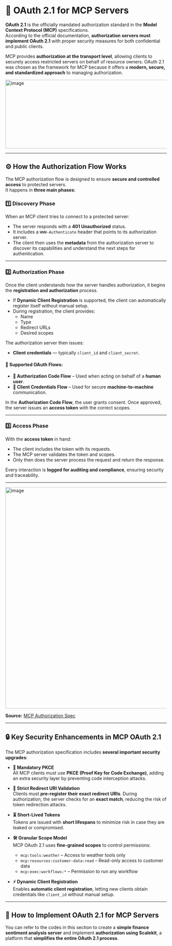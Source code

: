 # 🔐 OAuth 2.1 for MCP Servers

**OAuth 2.1** is the officially mandated authorization standard in the **Model Context Protocol (MCP)** specifications.  
According to the official documentation, **authorization servers must implement OAuth 2.1** with proper security measures for both confidential and public clients.

MCP provides **authorization at the transport level**, allowing clients to securely access restricted servers on behalf of resource owners. OAuth 2.1 was chosen as the framework for MCP because it offers a **modern, secure, and standardized approach** to managing authorization.

<img width="619" height="215" alt="image" src="https://github.com/user-attachments/assets/6693a3a8-7807-4837-bb21-7b47bacd9390" />

---

## ⚙️ How the Authorization Flow Works

The MCP authorization flow is designed to ensure **secure and controlled access** to protected servers.  
It happens in **three main phases**:

### 1️⃣ Discovery Phase  
When an MCP client tries to connect to a protected server:  
- The server responds with a **401 Unauthorized** status.  
- It includes a `WWW-Authenticate` header that points to its authorization server.  
- The client then uses the **metadata** from the authorization server to discover its capabilities and understand the next steps for authentication.

---

### 2️⃣ Authorization Phase  

Once the client understands how the server handles authorization, it begins the **registration and authorization** process.

- If **Dynamic Client Registration** is supported, the client can automatically register itself without manual setup.  
- During registration, the client provides:  
  - Name  
  - Type  
  - Redirect URLs  
  - Desired scopes  

The authorization server then issues:  
- **Client credentials** — typically `client_id` and `client_secret`.

#### 🔄 Supported OAuth Flows:
- **🔑 Authorization Code Flow** – Used when acting on behalf of a **human user**.  
- **🤖 Client Credentials Flow** – Used for secure **machine-to-machine** communication.

In the **Authorization Code Flow**, the user grants consent. Once approved, the server issues an **access token** with the correct scopes.

---

### 3️⃣ Access Phase  
With the **access token** in hand:  
- The client includes the token with its requests.  
- The MCP server validates the token and scopes.  
- Only then does the server process the request and return the response.  

Every interaction is **logged for auditing and compliance**, ensuring security and traceability.

---
<img width="723" height="692" alt="image" src="https://github.com/user-attachments/assets/974e44e0-38b6-4c21-8e37-ef4b28891db8" />

**Source:** [MCP Authorization Spec](https://modelcontextprotocol.io/specification/draft/basic/authorization)

---

## 🔒 Key Security Enhancements in MCP OAuth 2.1  

The MCP authorization specification includes **several important security upgrades**:

- **🔑 Mandatory PKCE**  
  All MCP clients must use **PKCE (Proof Key for Code Exchange)**, adding an extra security layer by preventing code interception attacks.


- **📍 Strict Redirect URI Validation**  
  Clients must **pre-register their exact redirect URIs**. During authorization, the server checks for an **exact match**, reducing the risk of token redirection attacks.


- **⏳ Short-Lived Tokens**  
  Tokens are issued with **short lifespans** to minimize risk in case they are leaked or compromised.

- **🛠️ Granular Scope Model**  
  MCP OAuth 2.1 uses **fine-grained scopes** to control permissions:  
  - `mcp:tools:weather` – Access to weather tools only  
  - `mcp:resources:customer-data:read` – Read-only access to customer data  
  - `mcp:exec:workflows:*` – Permission to run any workflow  

- **⚡ Dynamic Client Registration**  
  Enables **automatic client registration**, letting new clients obtain credentials like `client_id` without manual setup.

---

## 🚀 How to Implement OAuth 2.1 for MCP Servers  

You can refer to the codes in this section to create a **simple finance sentiment analysis server** and implement **authorization using Scalekit**, a platform that **simplifies the entire OAuth 2.1 process**.

